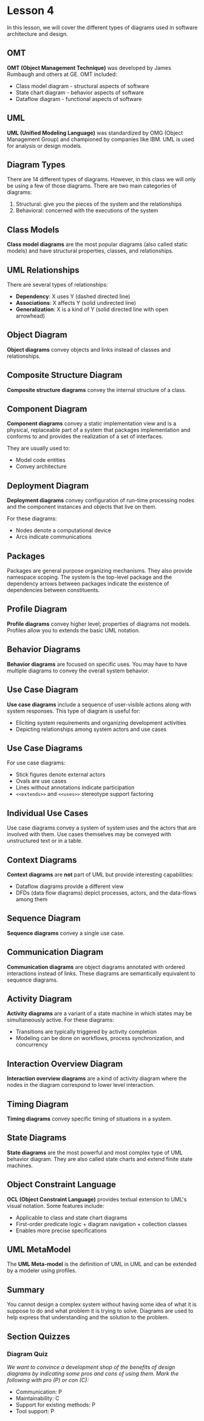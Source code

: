 # Lesson 4

In this lesson, we will cover the different types of diagrams used in software architecture and design.

## OMT

**OMT (Object Management Technique)** was developed by James Rumbaugh and others at GE. OMT included:

- Class model diagram - structural aspects of software
- State chart diagram - behavior aspects of software
- Dataflow diagram - functional aspects of software

## UML

**UML (Unified Modeling Language)** was standardized by OMG (Object Management Group) and championed by companies like IBM. UML is used for analysis or design models.

## Diagram Types

There are 14 different types of diagrams. However, in this class we will only be using a few of those diagrams. There are two main categories of diagrams:

1. Structural: give you the pieces of the system and the relationships
2. Behavioral: concerned with the executions of the system

## Class Models

**Class model diagrams** are the most popular diagrams (also called static models) and have structural properties, classes, and relationships.

## UML Relationships

There are several types of relationships:

- **Dependency**: X uses Y (dashed directed line)
- **Associations**: X affects Y (solid undirected line)
- **Generalization**: X is a kind of Y (solid directed line with open arrowhead)

## Object Diagram

**Object diagrams** convey objects and links instead of classes and relationships.

## Composite Structure Diagram

**Composite structure diagrams** convey the internal structure of a class.

## Component Diagram

**Component diagrams** convey a static implementation view and is a physical, replaceable part of a system that packages implementation and conforms to and provides the realization of a set of interfaces.

They are usually used to:

- Model code entities
- Convey architecture

## Deployment Diagram

**Deployment diagrams** convey configuration of run-time processing nodes and the component instances and objects that live on them.

For these diagrams:

- Nodes denote a computational device
- Arcs indicate communications

## Packages

Packages are general purpose organizing mechanisms. They also provide namespace scoping. The system is the top-level package and the dependency arrows between packages indicate the existence of dependencies between constituents.

## Profile Diagram

**Profile diagrams** convey higher level; properties of diagrams not models. Profiles allow you to extends the basic UML notation.

## Behavior Diagrams

**Behavior diagrams** are focused on specific uses. You may have to have multiple diagrams to convey the overall system behavior.

## Use Case Diagram

**Use case diagrams** include a sequence of user-visible actions along with system responses. This type of diagram is useful for:

- Eliciting system requirements and organizing development activities
- Depicting relationships among system actors and use cases

## Use Case Diagrams

For use case diagrams:

- Stick figures denote external actors
- Ovals are use cases
- Lines without annotations indicate participation
- `<<extends>>` and `<<uses>>` stereotype support factoring

## Individual Use Cases

Use case diagrams convey a system of system uses and the actors that are involved with them. Use cases themselves may be conveyed with unstructured text or in a table.

## Context Diagrams

**Context diagrams** are **not** part of UML but provide interesting capabilities:

- Dataflow diagrams provide a different view
- DFDs (data flow diagrams) depict processes, actors, and the data-flows among them

## Sequence Diagram

**Sequence diagrams** convey a single use case.

## Communication Diagram

**Communication diagrams** are object diagrams annotated with ordered interactions instead of links. These diagrams are semantically equivalent to sequence diagrams.

## Activity Diagram

**Activity diagrams** are a variant of a state machine in which states may be simultaneously active. For these diagrams:

- Transitions are typically triggered by activity completion
- Modeling can be done on workflows, process synchronization, and concurrency

## Interaction Overview Diagram

**Interaction overview diagrams** are a kind of activity diagram where the nodes in the diagram correspond to lower level interaction.

## Timing Diagram

**Timing diagrams** convey specific timing of situations in a system.

## State Diagrams

**State diagrams** are the most powerful and most complex type of UML behavior diagram. They are also called state charts and extend finite state machines.

## Object Constraint Language

**OCL (Object Constraint Language)** provides textual extension to UML's visual notation. Some features include:

- Applicable to class and state chart diagrams
- First-order predicate logic + diagram navigation + collection classes
- Enables more precise specifications

## UML MetaModel

The **UML Meta-model** is the definition of UML in UML and can be extended by a modeler using profiles.

## Summary

You cannot design a complex system without having some idea of what it is suppose to do and what problem it is trying to solve. Diagrams are used to help express that understanding and the solution to the problem.

## Section Quizzes

### Diagram Quiz

_We want to convince a development shop of the benefits of design diagrams by indicating some pros and cons of using them. Mark the following with pro (P) or con (C):_

- Communication: P
- Maintainability: C
- Support for existing methods: P
- Tool support: P
